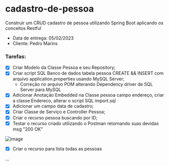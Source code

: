 # cadastro-de-pessoa

Construir um CRUD cadastro de pessoa utilizando Spring Boot aplicando os conceitos Restful 

- Data de entrega: 05/02/2023
- Cliente: Pedro Marins

### Tarefas:

- [X] Criar Modelo da Classe Pessoa e seu Repository;
- [X] Criar script SQL Banco de dados tabela pessoa CREATE && INSERT com arquivo application.properties usando MySQL Server; 
  * Correção no arquivo POM alterando Dependency driver de SQL Server para MySQL 
- [X] Adicionar Anotação Embedded na Classe pessoa campo endereço, criar a classe Endereco, alterar o script SQL import.sql
- [X] Adicionar um campo data de cadastro; 
- [X] Criar Classe de Serviço e Controller Pessoa;
- [X] Criar o recurso pessoa buscando por ID;
- [X] Testar o recurso criado utilizando o Postman retornando suas devidas msg "200 OK"
 
 ![image](https://user-images.githubusercontent.com/28118980/216497969-741ec8e0-a9d0-49d6-b744-03afe43cce7d.png)
 
- [X] Criar o recurso para lista todas as pessoas

...
